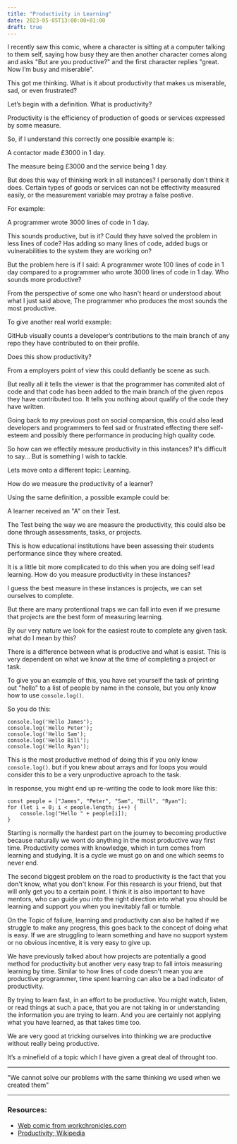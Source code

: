 ```yaml
---
title: "Productivity in Learning"
date: 2023-05-05T13:00:00+01:00
draft: true
---
```


I recently saw this comic, where a character is sitting at a computer talking to them self, saying how busy they are then another character comes along and asks "But are you productive?" and the first character replies "great. Now I’m busy and miserable". 

This got me thinking. What is it about productivity that makes us miserable, sad, or even frustrated? 

Let’s begin with a definition. What is productivity? 

Productivity is the efficiency of production of goods or services expressed by some measure.

So, if I understand this correctly one possible example is: 

A contactor made £3000 in 1 day. 

The measure being £3000 and the service being 1 day.

But does this way of thinking work in all instances? I personally don't think it does. Certain types of goods or services can not be effectivity measured easily, or the measurement variable may protray a false postive.

For example: 

A programmer wrote 3000 lines of code in 1 day. 

This sounds productive, but is it? Could they have solved the problem in less lines of code? Has adding so many lines of code, added bugs or vulnerabilities to the system they are working on? 

But the problem here is if I said: A programmer wrote 100 lines of code in 1 day compared to a programmer who wrote 3000 lines of code in 1 day. Who sounds more productive? 

From the perspective of some one who hasn't heard or understood about what I just said above, The programmer who produces the most sounds the most productive.

To give another real world example:

GitHub visually counts a developer’s contributions to the main branch of any repo they have contributed to on their profile. 

Does this show productivity?

From a employers point of view this could defiantly be scene as such. 

But really all it tells the viewer is that the programmer has commited alot of code and that code has been added to the main branch of the given repos they have contributed too. It tells you nothing about qualify of the code they have written.

Going back to my previous post on social comparsion, this could also lead developers and programmers to feel sad or frustrated effecting there self-esteem and possibly there performance in producing high quality code.

So how can we effectily messure productivity in this instances? It's difficult to say... But is something I wish to tackle.

Lets move onto a different topic: Learning.

How do we measure the productivity of a learner?

Using the same definition, a possible example could be:

A learner received an "A" on their Test.

The Test being the way we are measure the productivity, this could also be done through assessments, tasks, or projects. 

This is how educational institutions have been assessing their students performance since they where created. 

It is a little bit more complicated to do this when you are doing self lead learning. How do you measure productivity in these instances?

I guess the best measure in these instances is projects, we can set ourselves to complete. 

But there are many protentional traps we can fall into even if we presume that projects are the best form of measuring learning. 

By our very nature we look for the easiest route to complete any given task. what do I mean by this? 

There is a difference between what is productive and what is easist. This is very dependent on what we know at the time of completing a project or task.

To give you an example of this, you have set yourself the task of printing out "hello" to a list of people by name in the console, but you only know how to use `console.log()`.

So you do this:

```
console.log('Hello James');
console.log('Hello Peter');
console.log('Hello Sam');
console.log('Hello Bill');
console.log('Hello Ryan');
```

This is the most productive method of doing this if you only know `console.log()`. but if you knew about arrays and for loops you would consider this to be a very unproductive aproach to the task.

In response, you might end up re-writing the code to look more like this:

```
const people = ["James", "Peter", "Sam", "Bill", "Ryan"];
for (let i = 0; i < people.length; i++) {
    console.log("Hello " + people[i]);
}
```

Starting is normally the hardest part on the journey to becoming productive because naturally we wont do anything in the most productive way first time. Productivity comes with knowledge, which in turn comes from learning and studying. It is a cycle we must go on and one which seems to never end.

The second biggest problem on the road to productivity is the fact that you don't know, what you don't know. For this research is your friend, but that will only get you to a certain point. I think it is also important to have mentors, who can guide you into the right direction into what you should be learning and support you when you inevitably fall or tumble. 

On the Topic of failure, learning and productivity can also be halted if we struggle to make any progress, this goes back to the concept of doing what is easy. If we are struggling to learn something and have no support system or no obvious incentive, it is very easy to give up.

We have previously talked about how projects are potentially a good method for productivity but another very easy trap to fall intois measuring learning by time. Similar to how lines of code doesn't mean you are productive programmer, time spent learning can also be a bad indicator of productivity. 

By trying to learn fast, in an effort to be productive. You might watch, listen, or read things at such a pace, that you are not taking in or understanding the information you are trying to learn. And you are certainly not applying what you have learned, as that takes time too.

We are very good at tricking ourselves into thinking we are productive without really being productive. 

It’s a minefield of a topic which I have given a great deal of throught too.

---

"We cannot solve our problems with the same thinking we used when we created them"

---

### Resources:

- [Web comic from workchronicles.com](https://img.ifunny.co/images/4abf598030a5c9f962e70b437f9ddd628ca09d1720efebb6c083f3cbcb5f823a_1.webp)
- [Productivity; Wikipedia](https://en.wikipedia.org/wiki/Productivity)

<!-- LinkedIn -->

<!-- Twitter -->
